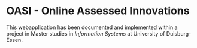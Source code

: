 # OASI - Online Assessed Innovations

This webapplication has been documented and implemented within a project in Master studies in *Information Systems* at University of Duisburg-Essen. 